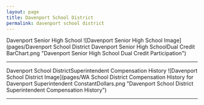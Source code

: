```yaml
---
layout: page
title: Davenport School District
permalink: davenport school district
---
```



Davenport Senior High School
![Davenport Senior High School Image](pages/Davenport School District Davenport Senior High SchoolDual Credit BarChart.png "Davenport Senior High School Dual Credit Participation")

___

Davenport School DistrictSuperintendent Compensation History
![Davenport School District Image](pages/WA School District Compensation History for Davenport Superintendent ConstantDollars.png "Davenport School District Superintendent Compensation History")

___

